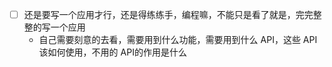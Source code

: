 - [ ] 还是要写一个应用才行，还是得练练手，编程嘛，不能只是看了就是，完完整整的写一个应用
    - 自己需要刻意的去看，需要用到什么功能，需要用到什么 API，这些 API 该如何使用，不用的 API的作用是什么